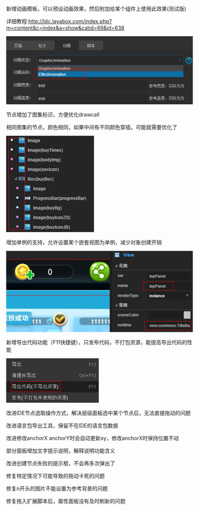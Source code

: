 新增动画模板，可以预设动画效果，然后附加给某个组件上使用此效果(测试版)

详细教程:http://ldc.layabox.com/index.php?m=content&c=index&a=show&catid=69&id=638

![effect](imgs/effect.jpg)

节点增加了图集标识，方便优化drawcall

相同图集的节点，颜色相同，如果中间有不同颜色穿插，可能就需要优化了

![node](imgs/node.jpg)

增加单例的支持，允许设置某个嵌套视图为单例，减少对象创建开销

![instance](imgs/instance.jpg)

新增导出代码功能（F11快捷键），只发布代码，不打包资源，能提高导出代码的性能

![daochu](imgs/daochu.jpg)

改进IDE节点选取操作方式，解决层级面板选中某个节点后，无法直接拖动的问题

改进语言包导出工具，保留不在IDE的语言包数据

改进修改anchorX anchorY时会自动更新xy，修改anchorX时保持位置不动

部分面板增加文字提示说明，解释说明功能含义

改进创建节点失败的提示框，不会再多次弹出了

修复特定情况下可能导致的拖动卡死的问题

修复n开头的图片不能设置为参考背景的问题

修复拖入扩展脚本后，属性面板没有及时刷新的问题
